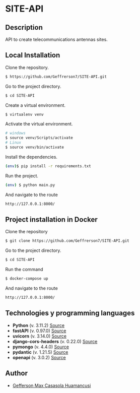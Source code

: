 # SITE-API

## Description
API to create telecommunications antennas sites.

## Local Installation

Clone the repository.

```bash
$ https://github.com/Geffrerson7/SITE-API.git
```

Go to the project directory.

```bash
$ cd SITE-API
```

Create a virtual environment.

```sh
$ virtualenv venv
```
Activate the virtual environment.
```sh
# windows
$ source venv/Scripts/activate
# Linux
$ source venv/bin/activate
```

Install the dependencies.

```sh
(env)$ pip install -r requirements.txt
```

Run the project.
```sh
(env) $ python main.py
```

And navigate to the route
```sh
http://127.0.0.1:8000/
```

## Project installation in Docker

Clone the repository

```bash
$ git clone https://github.com/Geffrerson7/SITE-API.git
```

Go to the project directory.

```bash
$ cd SITE-API
```

Run the command
```sh
$ docker-compose up
```

And navigate to the route
```sh
http://127.0.0.1:8000/
```

## Technologies y programming languages 

* **Python** (v. 3.11.2) [Source](https://www.python.org/)
* **fastAPI** (v. 0.97.0)  [Source](https://fastapi.tiangolo.com/)
* **uvicorn** (v. 3.14.0) [Source](https://www.uvicorn.org/)
* **django-cors-headers** (v. 0.22.0) [Source](https://pypi.org/project/django-cors-headers/)
* **pymongo** (v. 4.4.0) [Source](https://pymongo.readthedocs.io/en/stable/)
* **pydantic** (v. 1.21.5) [Source](https://docs.pydantic.dev/latest/)
* **openapi** (v. 3.0.2) [Source](https://spec.openapis.org/oas/v3.0.2)


## Author
- [Gefferson Max Casasola Huamancusi](https://www.github.com/Geffrerson7)
